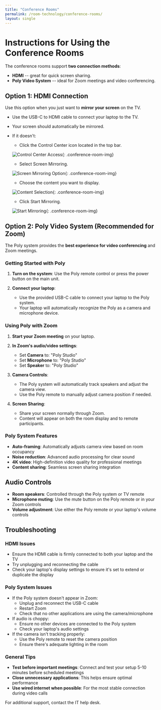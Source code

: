 ```yaml
---
title: "Conference Rooms"
permalink: /room-technology/conference-rooms/
layout: single
---
```


# Instructions for Using the Conference Rooms

The conference rooms support **two connection methods**:

- **HDMI** -- great for quick screen sharing.
- **Poly Video System** -- ideal for Zoom meetings and video conferencing.

## Option 1: HDMI Connection

Use this option when you just want to **mirror your screen** on the TV.

- Use the USB-C to HDMI cable to connect your laptop to the TV.
- Your screen should automatically be mirrored.
- If it doesn't:
  - Click the Control Center icon located in the top bar.

   ![Control Center Access](/assets/images/room-technology/huddle-rooms/mac-control-center-bar.png){: .conference-room-img}

  - Select Screen Mirroring.

  ![Screen Mirroring Option](/assets/images/room-technology/huddle-rooms/mac-screen-mirroring-panel.png){: .conference-room-img}

  - Choose the content you want to display.

  ![Content Selection](/assets/images/room-technology/huddle-rooms/mac-content-selection.png){: .conference-room-img}

  - Click Start Mirroring.

  ![Start Mirroring](/assets/images/room-technology/huddle-rooms/mac-mirroring-options.png){: .conference-room-img}

## Option 2: Poly Video System (Recommended for Zoom)

The Poly system provides the **best experience for video conferencing** and Zoom meetings.

### Getting Started with Poly

1. **Turn on the system**: Use the Poly remote control or press the power button on the main unit.

2. **Connect your laptop**:
   - Use the provided USB-C cable to connect your laptop to the Poly system.
   - Your laptop will automatically recognize the Poly as a camera and microphone device.

### Using Poly with Zoom

1. **Start your Zoom meeting** on your laptop.

2. **In Zoom's audio/video settings**:
   - Set **Camera** to: "Poly Studio"
   - Set **Microphone** to: "Poly Studio"
   - Set **Speaker** to: "Poly Studio"

3. **Camera Controls**:
   - The Poly system will automatically track speakers and adjust the camera view.
   - Use the Poly remote to manually adjust camera position if needed.

4. **Screen Sharing**:
   - Share your screen normally through Zoom.
   - Content will appear on both the room display and to remote participants.

### Poly System Features

- **Auto-framing**: Automatically adjusts camera view based on room occupancy
- **Noise reduction**: Advanced audio processing for clear sound
- **4K video**: High-definition video quality for professional meetings
- **Content sharing**: Seamless screen sharing integration

## Audio Controls

- **Room speakers**: Controlled through the Poly system or TV remote
- **Microphone muting**: Use the mute button on the Poly remote or in your Zoom controls
- **Volume adjustment**: Use either the Poly remote or your laptop's volume controls

## Troubleshooting

### HDMI Issues
- Ensure the HDMI cable is firmly connected to both your laptop and the TV
- Try unplugging and reconnecting the cable
- Check your laptop's display settings to ensure it's set to extend or duplicate the display

### Poly System Issues
- If the Poly system doesn't appear in Zoom:
  - Unplug and reconnect the USB-C cable
  - Restart Zoom
  - Check that no other applications are using the camera/microphone
- If audio is choppy:
  - Ensure no other devices are connected to the Poly system
  - Check your laptop's audio settings
- If the camera isn't tracking properly:
  - Use the Poly remote to reset the camera position
  - Ensure there's adequate lighting in the room

### General Tips
- **Test before important meetings**: Connect and test your setup 5-10 minutes before scheduled meetings
- **Close unnecessary applications**: This helps ensure optimal performance
- **Use wired internet when possible**: For the most stable connection during video calls

For additional support, contact the IT help desk.
